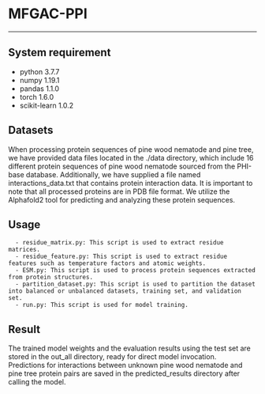 # MFGAC-PPI
****
## System requirement
- python 3.7.7  
- numpy 1.19.1  
- pandas 1.1.0  
- torch 1.6.0  
- scikit-learn 1.0.2  
## Datasets
When processing protein sequences of pine wood nematode and pine tree, we have provided data files located in the ./data directory, which include 16 different protein sequences of pine wood nematode sourced from the PHI-base database. Additionally, we have supplied a file named interactions_data.txt that contains protein interaction data. It is important to note that all processed proteins are in PDB file format. We utilize the Alphafold2 tool for predicting and analyzing these protein sequences.
## Usage
      - residue_matrix.py: This script is used to extract residue matrices.  
      - residue_feature.py: This script is used to extract residue features such as temperature factors and atomic weights.  
      - ESM.py: This script is used to process protein sequences extracted from protein structures.  
      - partition_dataset.py: This script is used to partition the dataset into balanced or unbalanced datasets, training set, and validation set.  
      - run.py: This script is used for model training.  
## Result
The trained model weights and the evaluation results using the test set are stored in the out_all directory, ready for direct model invocation.  
Predictions for interactions between unknown pine wood nematode and pine tree protein pairs are saved in the predicted_results directory after calling the model.  
